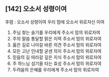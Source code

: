 ## [142] 오소서 성령이여

후렴 : 오소서 성령이여 우리 맘에 오소서 위로자신 이여
1) 주님 찾는 슬기를 우리에게 주소서 맘의 위로자여
2) 주의 말씀 통달할 맑은 지력 주소서 맘의 위로자여
3) 옳은 길로 나아갈 바른 의견 주소서 맘의 위로자여
4) 모든 고난 인내할 굳센 의지 주소서 맘의 위로자여
5) 믿음의 길 따라갈 깊은 지식 주소서 맘의 위로자여
6) 주 하느님 섬기올 타는 효성 주소서 맘의 위로자여
7) 두려움의 은혜를 우리에게 주소서 맘의 위로자여
